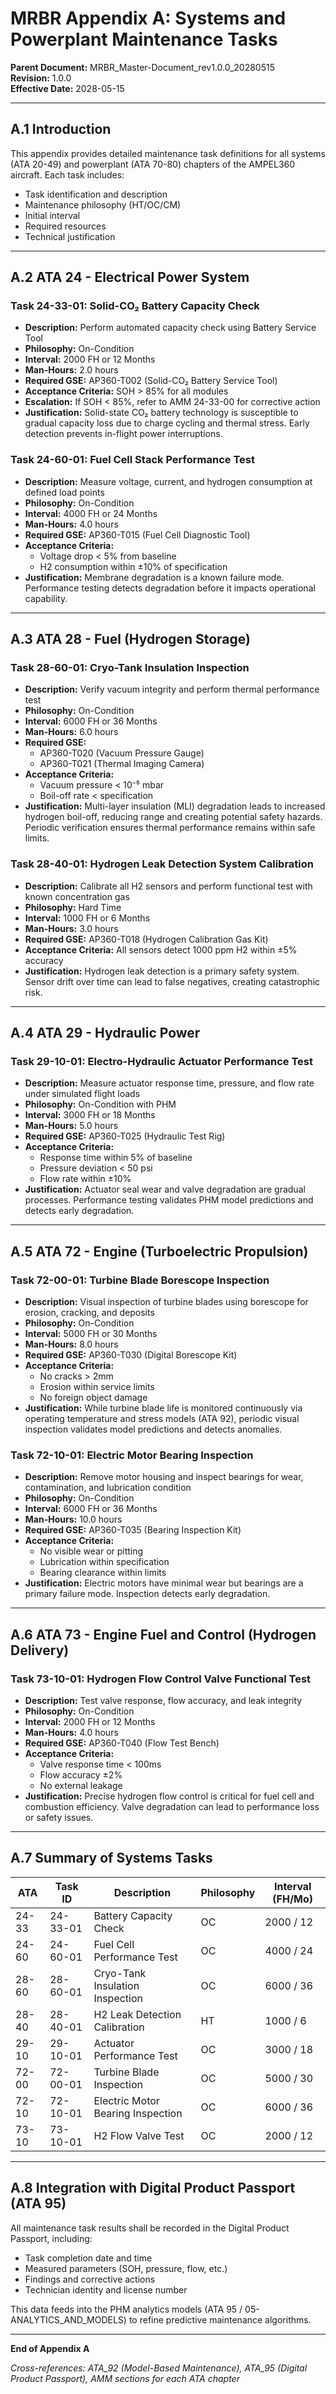 # MRBR Appendix A: Systems and Powerplant Maintenance Tasks
**Parent Document:** MRBR_Master-Document_rev1.0.0_20280515  
**Revision:** 1.0.0  
**Effective Date:** 2028-05-15

---

## A.1 Introduction
This appendix provides detailed maintenance task definitions for all systems (ATA 20-49) and powerplant (ATA 70-80) chapters of the AMPEL360 aircraft. Each task includes:
- Task identification and description
- Maintenance philosophy (HT/OC/CM)
- Initial interval
- Required resources
- Technical justification

---

## A.2 ATA 24 - Electrical Power System

### Task 24-33-01: Solid-CO₂ Battery Capacity Check
- **Description:** Perform automated capacity check using Battery Service Tool
- **Philosophy:** On-Condition
- **Interval:** 2000 FH or 12 Months
- **Man-Hours:** 2.0 hours
- **Required GSE:** AP360-T002 (Solid-CO₂ Battery Service Tool)
- **Acceptance Criteria:** SOH > 85% for all modules
- **Escalation:** If SOH < 85%, refer to AMM 24-33-00 for corrective action
- **Justification:** Solid-state CO₂ battery technology is susceptible to gradual capacity loss due to charge cycling and thermal stress. Early detection prevents in-flight power interruptions.

### Task 24-60-01: Fuel Cell Stack Performance Test
- **Description:** Measure voltage, current, and hydrogen consumption at defined load points
- **Philosophy:** On-Condition
- **Interval:** 4000 FH or 24 Months
- **Man-Hours:** 4.0 hours
- **Required GSE:** AP360-T015 (Fuel Cell Diagnostic Tool)
- **Acceptance Criteria:** 
  - Voltage drop < 5% from baseline
  - H2 consumption within ±10% of specification
- **Justification:** Membrane degradation is a known failure mode. Performance testing detects degradation before it impacts operational capability.

---

## A.3 ATA 28 - Fuel (Hydrogen Storage)

### Task 28-60-01: Cryo-Tank Insulation Inspection
- **Description:** Verify vacuum integrity and perform thermal performance test
- **Philosophy:** On-Condition
- **Interval:** 6000 FH or 36 Months
- **Man-Hours:** 6.0 hours
- **Required GSE:** 
  - AP360-T020 (Vacuum Pressure Gauge)
  - AP360-T021 (Thermal Imaging Camera)
- **Acceptance Criteria:** 
  - Vacuum pressure < 10⁻⁵ mbar
  - Boil-off rate < specification
- **Justification:** Multi-layer insulation (MLI) degradation leads to increased hydrogen boil-off, reducing range and creating potential safety hazards. Periodic verification ensures thermal performance remains within safe limits.

### Task 28-40-01: Hydrogen Leak Detection System Calibration
- **Description:** Calibrate all H2 sensors and perform functional test with known concentration gas
- **Philosophy:** Hard Time
- **Interval:** 1000 FH or 6 Months
- **Man-Hours:** 3.0 hours
- **Required GSE:** AP360-T018 (Hydrogen Calibration Gas Kit)
- **Acceptance Criteria:** All sensors detect 1000 ppm H2 within ±5% accuracy
- **Justification:** Hydrogen leak detection is a primary safety system. Sensor drift over time can lead to false negatives, creating catastrophic risk.

---

## A.4 ATA 29 - Hydraulic Power

### Task 29-10-01: Electro-Hydraulic Actuator Performance Test
- **Description:** Measure actuator response time, pressure, and flow rate under simulated flight loads
- **Philosophy:** On-Condition with PHM
- **Interval:** 3000 FH or 18 Months
- **Man-Hours:** 5.0 hours
- **Required GSE:** AP360-T025 (Hydraulic Test Rig)
- **Acceptance Criteria:**
  - Response time within 5% of baseline
  - Pressure deviation < 50 psi
  - Flow rate within ±10%
- **Justification:** Actuator seal wear and valve degradation are gradual processes. Performance testing validates PHM model predictions and detects early degradation.

---

## A.5 ATA 72 - Engine (Turboelectric Propulsion)

### Task 72-00-01: Turbine Blade Borescope Inspection
- **Description:** Visual inspection of turbine blades using borescope for erosion, cracking, and deposits
- **Philosophy:** On-Condition
- **Interval:** 5000 FH or 30 Months
- **Man-Hours:** 8.0 hours
- **Required GSE:** AP360-T030 (Digital Borescope Kit)
- **Acceptance Criteria:** 
  - No cracks > 2mm
  - Erosion within service limits
  - No foreign object damage
- **Justification:** While turbine blade life is monitored continuously via operating temperature and stress models (ATA 92), periodic visual inspection validates model predictions and detects anomalies.

### Task 72-10-01: Electric Motor Bearing Inspection
- **Description:** Remove motor housing and inspect bearings for wear, contamination, and lubrication condition
- **Philosophy:** On-Condition
- **Interval:** 6000 FH or 36 Months
- **Man-Hours:** 10.0 hours
- **Required GSE:** AP360-T035 (Bearing Inspection Kit)
- **Acceptance Criteria:** 
  - No visible wear or pitting
  - Lubrication within specification
  - Bearing clearance within limits
- **Justification:** Electric motors have minimal wear but bearings are a primary failure mode. Inspection detects early degradation.

---

## A.6 ATA 73 - Engine Fuel and Control (Hydrogen Delivery)

### Task 73-10-01: Hydrogen Flow Control Valve Functional Test
- **Description:** Test valve response, flow accuracy, and leak integrity
- **Philosophy:** On-Condition
- **Interval:** 2000 FH or 12 Months
- **Man-Hours:** 4.0 hours
- **Required GSE:** AP360-T040 (Flow Test Bench)
- **Acceptance Criteria:**
  - Valve response time < 100ms
  - Flow accuracy ±2%
  - No external leakage
- **Justification:** Precise hydrogen flow control is critical for fuel cell and combustion efficiency. Valve degradation can lead to performance loss or safety issues.

---

## A.7 Summary of Systems Tasks

| ATA | Task ID | Description | Philosophy | Interval (FH/Mo) |
|-----|---------|-------------|------------|------------------|
| 24-33 | 24-33-01 | Battery Capacity Check | OC | 2000 / 12 |
| 24-60 | 24-60-01 | Fuel Cell Performance Test | OC | 4000 / 24 |
| 28-60 | 28-60-01 | Cryo-Tank Insulation Inspection | OC | 6000 / 36 |
| 28-40 | 28-40-01 | H2 Leak Detection Calibration | HT | 1000 / 6 |
| 29-10 | 29-10-01 | Actuator Performance Test | OC | 3000 / 18 |
| 72-00 | 72-00-01 | Turbine Blade Inspection | OC | 5000 / 30 |
| 72-10 | 72-10-01 | Electric Motor Bearing Inspection | OC | 6000 / 36 |
| 73-10 | 73-10-01 | H2 Flow Valve Test | OC | 2000 / 12 |

---

## A.8 Integration with Digital Product Passport (ATA 95)
All maintenance task results shall be recorded in the Digital Product Passport, including:
- Task completion date and time
- Measured parameters (SOH, pressure, flow, etc.)
- Findings and corrective actions
- Technician identity and license number

This data feeds into the PHM analytics models (ATA 95 / 05-ANALYTICS_AND_MODELS) to refine predictive maintenance algorithms.

---

**End of Appendix A**

*Cross-references: ATA_92 (Model-Based Maintenance), ATA_95 (Digital Product Passport), AMM sections for each ATA chapter*
